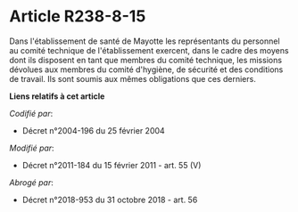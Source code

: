 # Article R238-8-15

Dans l'établissement de santé de Mayotte les représentants du personnel au  comité technique de l'établissement exercent,
dans le cadre des moyens dont ils disposent en tant que membres du  comité technique, les missions dévolues aux membres du
comité d'hygiène, de sécurité et des conditions de travail. Ils sont soumis aux mêmes obligations que ces derniers.

**Liens relatifs à cet article**

_Codifié par_:

  - Décret n°2004-196 du 25 février 2004

_Modifié par_:

  - Décret n°2011-184 du 15 février 2011 - art. 55 (V)

_Abrogé par_:

  - Décret n°2018-953 du 31 octobre 2018 - art. 56
